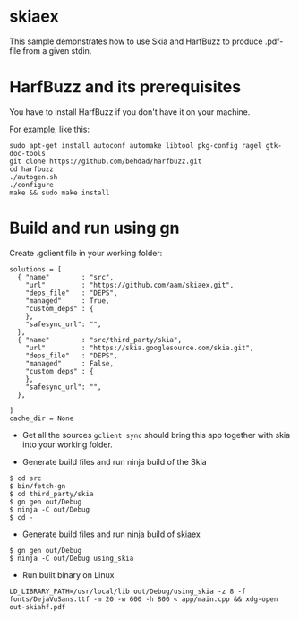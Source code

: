 # skiaex

This sample demonstrates how to use Skia and HarfBuzz to produce .pdf-file from a given stdin.

HarfBuzz and its prerequisites
===

You have to install HarfBuzz if you don't have it on your machine.

For example, like this:

```
sudo apt-get install autoconf automake libtool pkg-config ragel gtk-doc-tools
git clone https://github.com/behdad/harfbuzz.git
cd harfbuzz
./autogen.sh
./configure
make && sudo make install
```

Build and run using gn
===

Create .gclient file in your working folder:

```
solutions = [
  { "name"        : "src",
    "url"         : "https://github.com/aam/skiaex.git",
    "deps_file"   : "DEPS",
    "managed"     : True,
    "custom_deps" : {
    },
    "safesync_url": "",
  },
  { "name"        : "src/third_party/skia",
    "url"         : "https://skia.googlesource.com/skia.git",
    "deps_file"   : "DEPS",
    "managed"     : False,
    "custom_deps" : {
    },
    "safesync_url": "",
  },

]
cache_dir = None
```
- Get all the sources
```gclient sync``` should bring this app together with skia into your working folder.

- Generate build files and run ninja build of the Skia
```
$ cd src
$ bin/fetch-gn
$ cd third_party/skia
$ gn gen out/Debug
$ ninja -C out/Debug
$ cd -
```

- Generate build files and run ninja build of skiaex
```
$ gn gen out/Debug
$ ninja -C out/Debug using_skia
```

- Run built binary on Linux
```
LD_LIBRARY_PATH=/usr/local/lib out/Debug/using_skia -z 8 -f fonts/DejaVuSans.ttf -m 20 -w 600 -h 800 < app/main.cpp && xdg-open out-skiahf.pdf
```

